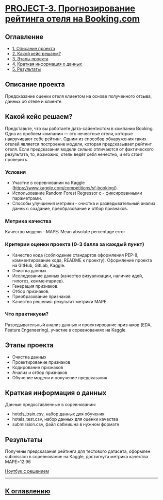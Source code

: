 # [PROJECT-3. Прогнозирование рейтинга отеля на Booking.com](https://github.com/kos-kazakov/sf_data_science_NEW/tree/main/Skillfactory%20DS/PROJECT-3%20Booking.com)

## Оглавление
* [1. Описание проекта](https://github.com/kos-kazakov/sf_data_science_NEW/tree/main/Skillfactory%20DS/PROJECT-3%20Booking.com/README.md#Описание-проекта)
* [2. Какой кейс решаем?](https://github.com/kos-kazakov/sf_data_science_NEW/tree/main/Skillfactory%20DS/PROJECT-3%20Booking.com/README.md#Какой-кейс-решаем)
* [3. Этапы проекта](https://github.com/kos-kazakov/sf_data_science_NEW/tree/main/Skillfactory%20DS/PROJECT-3%20Booking.com/README.md#Этапы-проекта)
* [4. Краткая информация о данных](https://github.com/kos-kazakov/sf_data_science_NEW/tree/main/Skillfactory%20DS/PROJECT-3%20Booking.com/README.md#Краткая-информация-о-данных)
* [5. Результаты](https://github.com/kos-kazakov/sf_data_science_NEW/tree/main/Skillfactory%20DS/PROJECT-3%20Booking.com/README.md#Результаты)

## Описание проекта
 Предсказание оценки отеля клиентом на основе полученного отзыва, данных об отеле и клиенте.

## Какой кейс решаем?
Представьте, что вы работаете дата-сайентистом в компании Booking. Одна из проблем компании — это нечестные отели, которые накручивают себе рейтинг. Одним из способов обнаружения таких отелей является построение модели, которая предсказывает рейтинг отеля. Если предсказания модели сильно отличаются от фактического результата, то, возможно, отель ведёт себя нечестно, и его стоит проверить.

### Условия
- Участие в соревновании на Kaggle (https://www.kaggle.com/competitions/sf-booking/).
- Использование Random Forest Regressor с - фиксированными параметрами.
- Способы улучшения метрики - очистка и разведывательный анализ данных: создание, преобразование и отбор признаков.

### Метрика качества
Качество модели - MAPE: Mean absolute percentage error

### Критерии оценки проекта (0-3 балла за каждый пункт)
- Качество кода (соблюдение стандартов оформления PEP-8, комментирование кода, README к проекту). Оформление проекта на GitHub, GitLab, Kaggle.
- Очистка данных.
- Исследование данных (качество визуализации, наличие идей, гипотез, комментариев).
- Генерация признаков.
- Отбор признаков.
- Преобразование признаков.
- Качество решения: результат метрики MAPE.

### Что практикуем?
Разведывательный анализ данных и проектирование признаков (EDA, Feature Engeneering), участие в соревнованиях на Kaggle.

## Этапы проекта
- Очистка данных
- Проектирование признаков
- Кодирование признаков
- Анализ и отбор признаков
- Обучение модели и получение предсказания
   
## Краткая информация о данных
Данные предоставленные в соревновании:

- hotels_train.csv, набор данных для обучения
- hotels_test.csv, набор данных для оценки качества
- submission.csv, файл сабмишна в нужном формате

## Результаты
Получены предсказания рейтинга для тестового датасета, оформлен submission в соревнование на Kaggle, достигнута метрика качества MAPE=12.96

[Ноутбук с решением](https://github.com/kos-kazakov/sf_data_science_NEW/blob/main/Skillfactory%20DS/PROJECT-3%20Booking.com/project-3-eda-kos-k.ipynb)


__________________________

##  [К оглавлению](https://github.com/kos-kazakov/sf_data_science_NEW/tree/main/Skillfactory%20DS/PROJECT-3%20Booking.com/README.md#Оглавление)

